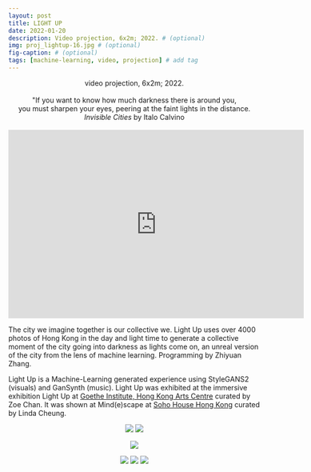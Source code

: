 ```yaml
---
layout: post
title: LIGHT UP
date: 2022-01-20
description: Video projection, 6x2m; 2022. # (optional)
img: proj_lightup-16.jpg # (optional)
fig-caption: # (optional)
tags: [machine-learning, video, projection] # add tag
---
```

<p align="center">
video projection, 6x2m; 2022.<br><br>
"If you want to know how much darkness there is around you,<br>
you must sharpen your eyes, peering at the faint lights in the distance.<br>
<i>Invisible Cities</i> by Italo Calvino<br><br>
<iframe width="591" height="377" src="https://www.youtube.com/embed/Qb_-z3vdjqo/" title="YouTube video player" frameborder="0" allow="accelerometer; autoplay; clipboard-write; encrypted-media; gyroscope; picture-in-picture" allowfullscreen></iframe>
</p>

The city we imagine together is our collective we. Light Up uses over 4000 photos of Hong Kong in the day and light time to generate a collective moment of the city going into darkness as lights come on, an unreal version of the city from the lens of machine learning. Programming by Zhiyuan Zhang.

Light Up is a Machine-Learning generated experience using StyleGANS2 (visuals) and GanSynth (music). Light Up was exhibited at the immersive exhibition Light Up at [Goethe Institute, Hong Kong Arts Centre](https://www.goethe.de/ins/hon/en/ver.cfm?event_id=23590037) curated by Zoe Chan. It was shown at Mind(e)scape at [Soho House Hong Kong](https://www.instagram.com/tv/CfndrgSlYTA/?utm_source=ig_web_copy_link) curated by Linda Cheung.

<p align="center">
<img src="{{site.baseurl}}/assets/img/proj_lightup-15.jpg">
<img src="{{site.baseurl}}/assets/img/proj_lightup-13.jpg">
</p>

<p align="center">
<img src="{{site.baseurl}}/assets/img/gifs_LightUp01.gif">
</p>

<p align="center">
<img src="{{site.baseurl}}/assets/img/proj_lightup-17.jpg">
<img src="{{site.baseurl}}/assets/img/proj_lightup-18.jpg">
<img src="{{site.baseurl}}/assets/img/proj_lightup-12.jpg">
</p>
